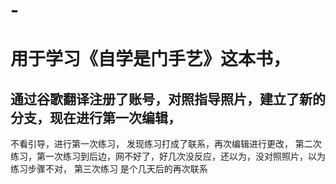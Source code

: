 # -
# 用于学习《自学是门手艺》这本书，
## 通过谷歌翻译注册了账号，对照指导照片，建立了新的分支，现在进行第一次编辑，
不看引导，进行第一次练习，
发现练习打成了联系，再次编辑进行更改，
第二次练习，第一次练习到后边，网不好了，好几次没反应，还以为，没对照照片，以为练习步骤不对，
第三次练习
是个几天后的再次联系
